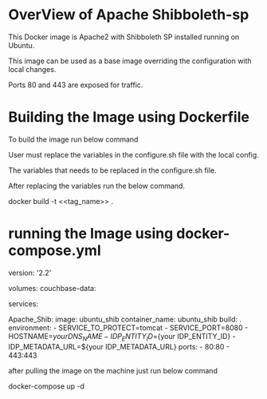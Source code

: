 # OverView of Apache Shibboleth-sp

This Docker image is Apache2 with Shibboleth SP installed running on Ubuntu.

This image can be used as a base image overriding the configuration with local changes.

Ports 80 and 443 are exposed for traffic.


# Building the Image using Dockerfile

To build the image run below command

User must replace the variables in the configure.sh file with the local config.

The variables that needs to be replaced in the configure.sh file.

After replacing the variables run the below command.

docker build -t <<tag_name>> .

# running the Image using docker-compose.yml

version: '2.2'

volumes:
  couchbase-data:

services:

  Apache_Shib:
    image: ubuntu_shib
    container_name: ubuntu_shib
    build: .
    environment:
      - SERVICE_TO_PROTECT=tomcat
      - SERVICE_PORT=8080
      - HOSTNAME=${your DNS_NAME}
      - IDP_ENTITY_ID=${your IDP_ENTITY_ID}
      - IDP_METADATA_URL=${your IDP_METADATA_URL}
    ports:
      - 80:80
      - 443:443
      
  after pulling the image on the machine just run below command
  
  docker-compose up -d

